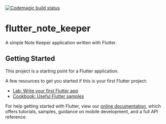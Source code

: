 [![Codemagic build status](https://api.codemagic.io/apps/5ce6afe719bf2e00086aba4d/5ce6afe719bf2e00086aba4c/status_badge.svg)](https://codemagic.io/apps/5ce6afe719bf2e00086aba4d/5ce6afe719bf2e00086aba4c/latest_build)

# flutter_note_keeper

A simple Note Keeper application written with Flutter.

## Getting Started

This project is a starting point for a Flutter application.

A few resources to get you started if this is your first Flutter project:

- [Lab: Write your first Flutter app](https://flutter.io/docs/get-started/codelab)
- [Cookbook: Useful Flutter samples](https://flutter.io/docs/cookbook)

For help getting started with Flutter, view our 
[online documentation](https://flutter.io/docs), which offers tutorials, 
samples, guidance on mobile development, and a full API reference.
